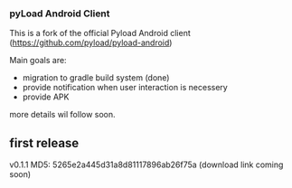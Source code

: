 ### pyLoad Android Client 

This is a fork of the official Pyload Android client (https://github.com/pyload/pyload-android)

Main goals are: 
- migration to gradle build system (done) 
- provide notification when user interaction is necessery
- provide APK 

more details wil follow soon. 


## first release 
v0.1.1	MD5: 5265e2a445d31a8d81117896ab26f75a (download link coming soon)
